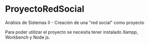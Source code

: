 # ProyectoRedSocial
Análisis de Sistemas II - Creación de una "red social" como proyecto

Para poder utilizar el proyecto se necesita tener instalado Xampp, Workbench y Node js.

